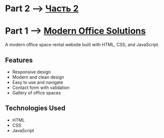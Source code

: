 # Part 2 --> <a href="https://egeny-myasnikov.github.io/MSTech/part2.html" target="blank">Часть 2</a>

# Part 1 --> <a href="https://egeny-myasnikov.github.io/MSTech" target="blank">Modern Office Solutions</a>

A modern office space rental website built with HTML, CSS, and JavaScript.

## Features

- Responsive design
- Modern and clean design
- Easy to use and navigate
- Contact form with validation
- Gallery of office spaces

## Technologies Used

- HTML
- CSS
- JavaScript
